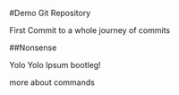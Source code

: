 #Demo Git Repository

First Commit to a whole journey of commits

##Nonsense

Yolo Yolo Ipsum bootleg!

more about commands
